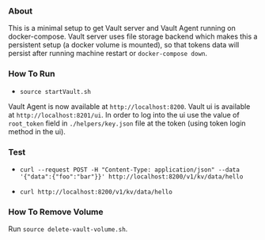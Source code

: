 ### About

This is a minimal setup to get Vault server and Vault Agent running on docker-compose. Vault server uses file storage backend which makes this a persistent setup (a docker volume is mounted), so that tokens data will persist after running machine restart or `docker-compose down`.

### How To Run

- `source startVault.sh`

Vault Agent is now available at `http://localhost:8200`.
Vault ui is available at `http://localhost:8201/ui`. In order to log into the ui use the value of `root_token` field in `./helpers/key.json` file at the token (using token login method in the ui).

### Test
- `curl --request POST -H "Content-Type: application/json" --data '{"data":{"foo":"bar"}}' http://localhost:8200/v1/kv/data/hello`

- `curl http://localhost:8200/v1/kv/data/hello`

### How To Remove Volume
Run `source delete-vault-volume.sh`.
